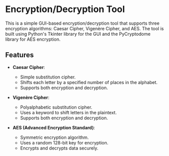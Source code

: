 # Encryption/Decryption Tool

This is a simple GUI-based encryption/decryption tool that supports three encryption algorithms: Caesar Cipher, Vigenère Cipher, and AES. The tool is built using Python's Tkinter library for the GUI and the PyCryptodome library for AES encryption.

## Features

- **Caesar Cipher**: 
  - Simple substitution cipher.
  - Shifts each letter by a specified number of places in the alphabet.
  - Supports both encryption and decryption.

- **Vigenère Cipher**:
  - Polyalphabetic substitution cipher.
  - Uses a keyword to shift letters in the plaintext.
  - Supports both encryption and decryption.

- **AES (Advanced Encryption Standard)**:
  - Symmetric encryption algorithm.
  - Uses a random 128-bit key for encryption.
  - Encrypts and decrypts data securely.
